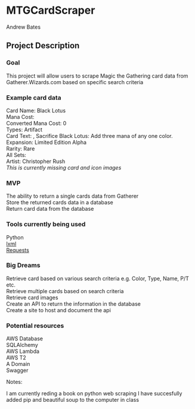 # MTGCardScraper

Andrew Bates

## Project Description

### Goal

This project will allow users to scrape Magic the Gathering card data from Gatherer.Wizards.com based on specific search criteria

### Example card data

Card Name: Black Lotus  
Mana Cost:  
Converted Mana Cost: 0  
Types: Artifact  
Card Text: , Sacrifice Black Lotus: Add three mana of any one color.  
Expansion: Limited Edition Alpha  
Rarity: Rare  
All Sets:  
Artist: Christopher Rush  
_This is currently missing card and icon images_

### MVP

The ability to return a single cards data from Gatherer  
Store the returned cards data in a database  
Return card data from the database  

### Tools currently being used

Python  
[lxml](https://lxml.de/)  
[Requests](https://requests.readthedocs.io/en/master/)

### Big Dreams

Retrieve card based on various search criteria e.g.  Color, Type, Name, P/T etc.  
Retrieve multiple cards based on search criteria  
Retrieve card images  
Create an API to return the information in the database  
Create a site to host and document the api  

### Potential resources

AWS Database  
SQLAlchemy  
AWS Lambda  
AWS T2  
A Domain  
Swagger  

Notes:

I am currently reding a book on python web scraping
I have succesfully added pip and beautiful soup to the computer in class
